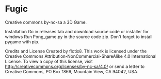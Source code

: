 # Fugic
Creative commons by-nc-sa a 3D Game.

Installation Go in releases tab and download source code or installer for windows Run Pong_game.py in the source code zip. Don't forget to install pygame with pip.

Credits and License Created by flotix8. This work is licensed under the Creative Commons Attribution-NonCommercial-ShareAlike 4.0 International License. To view a copy of this license, visit http://creativecommons.org/licenses/by-nc-sa/4.0/ or send a letter to Creative Commons, PO Box 1866, Mountain View, CA 94042, USA.
